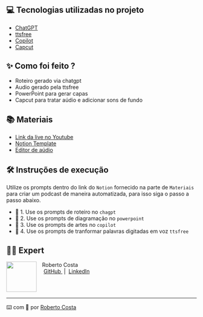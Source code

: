 ## 💻 Tecnologias utilizadas no projeto

- [ChatGPT](https://chat.openai.com/) 
- [ttsfree](https://ttsfree.com/)
- [Copilot](https://www.bing.com/search?q=Bing+AI&qs=ds&form=MW00X7&showconv=1)
- [Capcut](https://www.capcut.com/pt-br/)

## ✨ Como foi feito ?

- Roteiro gerado via chatgpt
- Audio gerado pela ttsfree
- PowerPoint para gerar capas
- Capcut para tratar aúdio e adicionar sons de fundo

## 📚 Materiais

- [Link da live no Youtube](https://www.youtube.com/watch?v=0tU842RP8-k&t=1s&ab_channel=ISHTecnologia)
- [Notion Template](https://www.notion.so/PAS-Podcast-NEOCAST-1290eaa2b0194a8cbb59526556a1eba2?pvs=4)
- [Editor de aúdio](https://www.capcut.com)

## 🛠️ Instruções de execução

Utilize os prompts dentro do link do `Notion` fornecido na parte de `Materiais` para criar um podcast de maneira automatizada, para isso siga o passo a passo abaixo.

- 🤖 1. Use os prompts de roteiro no `chagpt`
- 🤖 2. Use os prompts de diagramação no `powerpoint`
- 🤖 3. Use os prompts de artes no `copilot`
- 🤖 4. Use os prompts de tranformar palavras digitadas em voz `ttsfree`

## 👨‍💻 Expert

<p>
    <img 
      align=left 
      margin=10 
      width=80 
      src="https://avatars.githubusercontent.com/u/151440851?v=4"
    />
    <p>&nbsp&nbsp&nbspRoberto Costa<br>
    &nbsp&nbsp&nbsp
    <a 
        href="https://github.com/RobertoAHOW">
        GitHub
    </a>
    &nbsp;|&nbsp;
    <a 
        href="www.linkedin.com/in/robertoascosta/">
        LinkedIn
    </a>
   
<br/><br/>
<p>

---

⌨️ com 💜 por [Roberto Costa](https://github.com/felipeAguiarCode)
